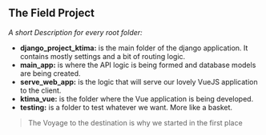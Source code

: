 ## The Field Project
*A short Description for every root folder:*

 - **django_project_ktima:**  is the main folder of the django application. It contains mostly settings and a bit of routing logic.
 - **main_app:**  is where the API logic is being formed and database models are being created.
 - **serve_web_app:** is the logic that will serve our lovely VueJS application to the client.
 - **ktima_vue:** is the folder where the Vue application is being developed.
 - **testing:** is a folder to test whatever we want.  More like a basket.

>The Voyage to the destination is why we started in the first place
